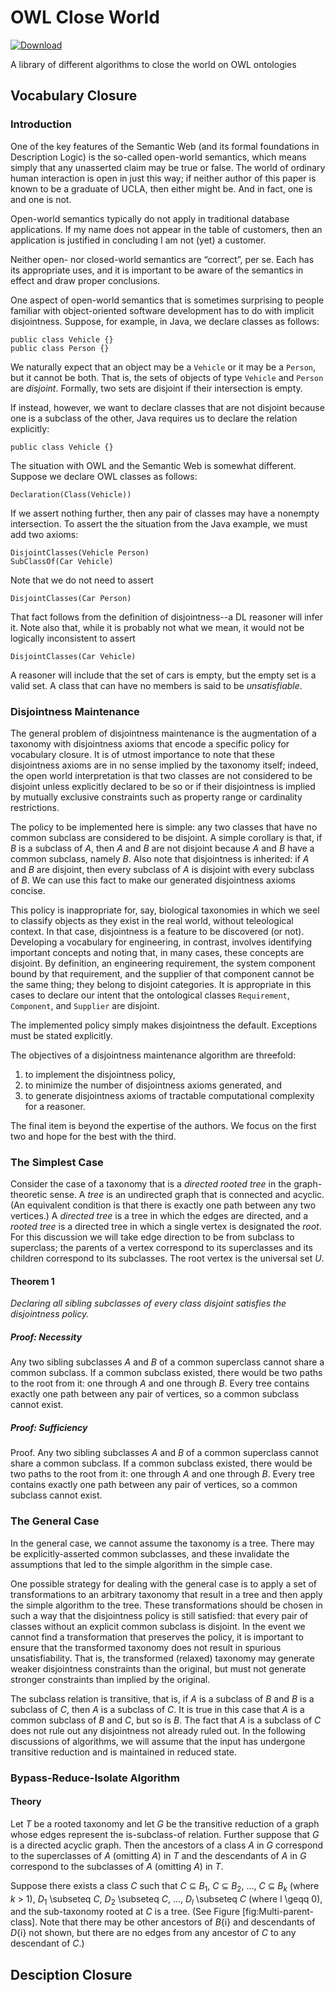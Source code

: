 # OWL Close World

[ ![Download](https://api.bintray.com/packages/opencaesar/owl-tools/owl-close-world/images/download.svg) ](https://bintray.com/opencaesar/owl-tools/owl-close-world/_latestVersion)

A library of different algorithms to close the world on OWL ontologies

## Vocabulary Closure

### Introduction

One of the key features of the Semantic Web (and its formal foundations in Description Logic) is the so-called open-world semantics, which means simply that any unasserted claim may be true or false. The world of ordinary human interaction is open in just this way; if neither author of this paper is known to be a graduate of UCLA, then either might be. And in fact, one is and one is not.

Open-world semantics typically do not apply in traditional database applications. If my name does not appear in the table of customers, then an application is justified in concluding I am not (yet) a customer.

Neither open- nor closed-world semantics are “correct”, per se. Each has its appropriate uses, and it is important to be aware of the semantics in effect and draw proper conclusions.

One aspect of open-world semantics that is sometimes surprising to people familiar with object-oriented software development has to do with implicit disjointness. Suppose, for example, in Java, we declare classes as follows:
```
public class Vehicle {}
public class Person {}
```
We naturally expect that an object may be a `Vehicle` or it may be a `Person`, but it cannot be both. That is, the sets of objects of type `Vehicle` and `Person` are _disjoint_. Formally, two sets are disjoint if their intersection is empty.

If instead, however, we want to declare classes that are not disjoint because one is a subclass of the other, Java requires us to declare the relation explicitly:
```
public class Vehicle {}
```
The situation with OWL and the Semantic Web is somewhat different. Suppose we declare OWL classes as follows:
```
Declaration(Class(Vehicle))
```
If we assert nothing further, then any pair of classes may have a nonempty intersection. To assert the the situation from the Java example, we must add two axioms:
```
DisjointClasses(Vehicle Person)
SubClassOf(Car Vehicle)
```
Note that we do not need to assert
```
DisjointClasses(Car Person)
```
That fact follows from the definition of disjointness--a DL reasoner will infer it. Note also that, while it is probably not what we mean, it would not be logically inconsistent to assert
```
DisjointClasses(Car Vehicle)
```
A reasoner will include that the set of cars is empty, but the empty set is a valid set. A class that can have no members is said to be _unsatisfiable_.

### Disjointness Maintenance

The general problem of disjointness maintenance is the augmentation of a taxonomy with disjointness axioms that encode a specific policy for vocabulary closure. It is of utmost importance to note that these disjointness axioms are in no sense implied by the taxonomy itself; indeed, the open world interpretation is that two classes are not considered to be disjoint unless explicitly declared to be so or if their disjointness is implied by mutually exclusive constraints such as property range or cardinality restrictions.

The policy to be implemented here is simple: any two classes that have no common subclass are considered to be disjoint. A simple corollary is that, if _B_ is a subclass of _A_, then _A_ and _B_ are not disjoint because _A_ and _B_ have a common subclass, namely _B_. Also note that disjointness is inherited: if _A_ and _B_ are disjoint, then every subclass of _A_ is disjoint with every subclass of _B_. We can use this fact to make our generated disjointness axioms concise.

This policy is inappropriate for, say, biological taxonomies in which we seel to classify objects as they exist in the real world, without teleological context. In that case, disjointness is a feature to be discovered (or not). Developing a vocabulary for engineering, in contrast, involves identifying important concepts and noting that, in many cases, these concepts are disjoint. By definition, an engineering requirement, the system component bound by that requirement, and the supplier of that component cannot be the same thing; they belong to disjoint categories. It is appropriate in this cases to declare our intent that the ontological classes `Requirement`, `Component`, and `Supplier` are disjoint.

The implemented policy simply makes disjointness the default. Exceptions must be stated explicitly.

The objectives of a disjointness maintenance algorithm are threefold:

1. to implement the disjointness policy,
2. to minimize the number of disjointness axioms generated, and
3. to generate disjointness axioms of tractable computational complexity for a reasoner.

The final item is beyond the expertise of the authors. We focus on the first two and hope for the best with the third.

### The Simplest Case
Consider the case of a taxonomy that is a _directed rooted tree_ in the graph-theoretic sense. A _tree_ is an undirected graph that is connected and acyclic. (An equivalent condition is that there is exactly one path between any two vertices.) A _directed tree_ is a tree in which the edges are directed, and a _rooted tree_ is a directed tree in which a single vertex is designated the _root_. For this discussion we will take edge direction to be from subclass to superclass; the parents of a vertex correspond to its superclasses and its children correspond to its subclasses. The root vertex is the universal set _U_.

#### Theorem 1
_Declaring all sibling subclasses of every class disjoint satisfies the disjointness policy._
##### Proof: Necessity
Any two sibling subclasses _A_ and _B_ of a common superclass cannot share a common subclass. If a common subclass existed, there would be two paths to the root from it: one through _A_ and one through _B_. Every tree contains exactly one path between any pair of vertices, so a common subclass cannot exist.
##### Proof: Sufficiency
Proof. Any two sibling subclasses _A_ and _B_ of a common superclass cannot share a common subclass. If a common subclass existed, there would be two paths to the root from it: one through _A_ and one through _B_. Every tree contains exactly one path between any pair of vertices, so a common subclass cannot exist.
### The General Case
In the general case, we cannot assume the taxonomy is a tree. There may be explicitly-asserted common subclasses, and these invalidate the assumptions that led to the simple algorithm in the simple case.

One possible strategy for dealing with the general case is to apply a set of transformations to an arbitrary taxonomy that result in a tree and then apply the simple algorithm to the tree. These transformations should be chosen in such a way that the disjointness policy is still satisfied: that every pair of classes without an explicit common subclass is disjoint. In the event we cannot find a transformation that preserves the policy, it is important to ensure that the transformed taxonomy does not result in spurious unsatisfiability. That is, the transformed (relaxed) taxonomy may generate weaker disjointness constraints than the original, but must not generate stronger constraints than implied by the original.

The subclass relation is transitive, that is, if _A_ is a subclass of _B_ and _B_ is a subclass of _C_, then _A_ is a subclass of _C_. It is true in this case that _A_ is a common subclass of _B_ and _C_, but so is _B_. The fact that _A_ is a subclass of _C_ does not rule out any disjointness not already ruled out. In the following discussions of algorithms, we will assume that the input has undergone transitive reduction and is maintained in reduced state.

### Bypass-Reduce-Isolate Algorithm

#### Theory
Let _T_ be a rooted taxonomy and let _G_ be the transitive reduction of a graph whose edges represent the is-subclass-of relation. Further suppose that _G_ is a directed acyclic graph. Then the ancestors of a class _A_ in _G_ correspond to the superclasses of _A_ (omitting _A_) in _T_ and the descendants of _A_ in _G_ correspond to the subclasses of _A_ (omitting _A_) in _T_.

Suppose there exists a class _C_ such that _C_ ⊆ _B_<sub>1</sub>, _C_ ⊆ _B_<sub>2</sub>, …, _C_ ⊆ _B_<sub>_k_</sub> (where _k_ > 1), _D_<sub>1</sub> \subseteq _C_, _D_<sub>2</sub> \subseteq _C_, …, _D_<sub>_l_</sub> \subseteq _C_ (where l \geqq 0), and the sub-taxonomy rooted at _C_ is a tree. (See Figure [fig:Multi-parent-class]. Note that there may be other ancestors of _B_{i} and descendants of _D_{i} not shown, but there are no edges from any ancestor of _C_ to any descendant of _C_.)
  
## Desciption Closure
